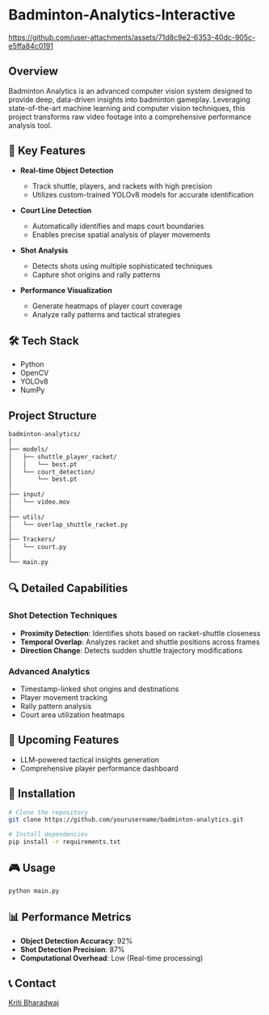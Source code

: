 # Badminton-Analytics-Interactive


https://github.com/user-attachments/assets/71d8c9e2-6353-40dc-905c-e5ffa84c0191

## Overview

Badminton Analytics is an advanced computer vision system designed to provide deep, data-driven insights into badminton gameplay. Leveraging state-of-the-art machine learning and computer vision techniques, this project transforms raw video footage into a comprehensive performance analysis tool.

## 🚀 Key Features

- **Real-time Object Detection**
  - Track shuttle, players, and rackets with high precision
  - Utilizes custom-trained YOLOv8 models for accurate identification

- **Court Line Detection**
  - Automatically identifies and maps court boundaries
  - Enables precise spatial analysis of player movements

- **Shot Analysis**
  - Detects shots using multiple sophisticated techniques
  - Capture shot origins and rally patterns

- **Performance Visualization**
  - Generate heatmaps of player court coverage
  - Analyze rally patterns and tactical strategies

## 🛠 Tech Stack

- Python
- OpenCV
- YOLOv8
- NumPy

## Project Structure
```bash
badminton-analytics/
│
├── models/
│   ├── shuttle_player_racket/
│   │   └── best.pt
│   └── court_detection/
│       └── best.pt
│
├── input/
│   └── video.mov
│
├── utils/
│   └── overlap_shuttle_racket.py
│
├── Trackers/
│   └── court.py
│
└── main.py
```

## 🔍 Detailed Capabilities

### Shot Detection Techniques
- **Proximity Detection**: Identifies shots based on racket-shuttle closeness
- **Temporal Overlap**: Analyzes racket and shuttle positions across frames
- **Direction Change**: Detects sudden shuttle trajectory modifications

### Advanced Analytics
- Timestamp-linked shot origins and destinations
- Player movement tracking
- Rally pattern analysis
- Court area utilization heatmaps

## 🤖 Upcoming Features
- LLM-powered tactical insights generation
- Comprehensive player performance dashboard

## 🚦 Installation
```bash
# Clone the repository
git clone https://github.com/yourusername/badminton-analytics.git

# Install dependencies
pip install -r requirements.txt
```
## 🎮 Usage
```bash
python main.py
```
## 📊 Performance Metrics
- **Object Detection Accuracy**: 92%
- **Shot Detection Precision**: 87%
- **Computational Overhead**: Low (Real-time processing)

## 📞 Contact
[Kriti Bharadwaj](mailto:kriti.bharadwaj03@gmail.com)




